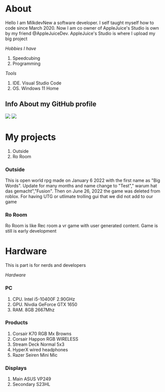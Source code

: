 # About

Hello I am MilkdevNew a software developer. I self taught myself how to code since March 2020. Now I am co owner of AppleJuice's Studio is own by my friend @AppleJuiceDev. AppleJuice's Studio is where I upload my big project

_Hobbies I have_

1.  Speedcubing
2.  Programming

_Tools_

1.  IDE. Visual Studio Code
2.  OS. Windows 11 Home

## Info About my GitHub profile

<p align="left">
  <img src="https://github-readme-stats.vercel.app/api/top-langs/?username=MilkdevNew&theme=tokyonight&hide_border=true&langs_count=6"/>
  <img src="https://github-readme-stats.vercel.app/api?username=MilkdevNew&&show_icons=true&theme=tokyonight&hide_border=true&count_private=true"/>
</p>

# My projects

1. Outside
2. Ro Room

### Outside

This is open world rpg made on January 6 2022 with the first name as "Big Words". Update for many months and name change to "Test","
warum hat das gemacht","Fusion". Then on June 26, 2022 the game was deleted from roblox. For having UTG or utlimate trolling gui that we did not add to our game

### Ro Room

Ro Room is like Rec room a vr game with user generated content. Game is still is early development

# Hardware

This is part is for nerds and developers

_Hardware_

### PC

1. CPU. Intel i5-10400F 2.90GHz
2. GPU. Nivdia GeForce GTX 1650
3. RAM. 8GB 2667Mhz

### Products

1. Corsair K70 RGB Mx Browns
2. Corsair Happon RGB WIRELESS
3. Stream Deck Normal 5x3
4. HyperX wired headphones
5. Razer Seiren Mini Mic

### Displays

1. Main ASUS VP249
2. Secondary S23HL
